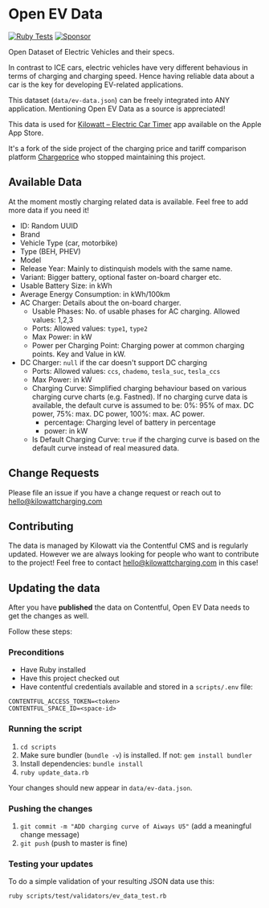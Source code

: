 # Open EV Data

[![Ruby Tests](https://github.com/KilowattApp/open-ev-data/actions/workflows/test.yml/badge.svg)](https://github.com/KilowattApp/open-ev-data/actions/workflows/test.yml)
[![Sponsor](https://img.shields.io/github/sponsors/KilowattApp?label=Sponsor&logo=GitHub)](https://github.com/sponsors/KilowattApp)

Open Dataset of Electric Vehicles and their specs.

In contrast to ICE cars, electric vehicles have very different behavious in
terms of charging and charging speed. Hence having reliable data about a car is
the key for developing EV-related applications.

This dataset (`data/ev-data.json`) can be freely integrated into ANY
application. Mentioning Open EV Data as a source is appreciated!

This data is used for [Kilowatt – Electric Car Timer](https://apps.apple.com/us/app/kilowatt-electric-car-timer/id1502312657?itsct=apps_box_link&itscg=30200) app available on the Apple App Store.

It's a fork of the side project of the charging price and tariff comparison platform
[Chargeprice](https://www.chargeprice.app) who stopped maintaining this project.

## Available Data

At the moment mostly charging related data is available. Feel free to add more
data if you need it!

* ID: Random UUID
* Brand
* Vehicle Type (car, motorbike)
* Type (BEH, PHEV)
* Model
* Release Year: Mainly to distinquish models with the same name.
* Variant: Bigger battery, optional faster on-board charger etc.
* Usable Battery Size: in kWh
* Average Energy Consumption: in kWh/100km
* AC Charger: Details about the on-board charger.
  * Usable Phases: No. of usable phases for AC charging. Allowed values: 1,2,3
  * Ports: Allowed values: `type1`, `type2`
  * Max Power: in kW
  * Power per Charging Point: Charging power at common charging points. Key and
    Value in kW.
* DC Charger: `null` if the car doesn't support DC charging
  * Ports: Allowed values: `ccs`, `chademo`, `tesla_suc`, `tesla_ccs`
  * Max Power: in kW
  * Charging Curve: Simplified charging behaviour based on various charging
    curve charts (e.g. Fastned). If no charging curve data is available, the
    default curve is assumed to be: 0%: 95% of max. DC power, 75%: max. DC
    power, 100%: max. AC power.
    * percentage: Charging level of battery in percentage
    * power: in kW
  * Is Default Charging Curve: `true` if the charging curve is based on the
    default curve instead of real measured data.

## Change Requests

Please file an issue if you have a change request or reach out to
hello@kilowattcharging.com

## Contributing

The data is managed by Kilowatt via the Contentful CMS and is regularly
updated. However we are always looking for people who want to contribute to the
project! Feel free to contact hello@kilowattcharging.com in this case!

## Updating the data

After you have **published** the data on Contentful, Open EV Data needs to get
the changes as well. 

Follow these steps:

### Preconditions

* Have Ruby installed
* Have this project checked out
* Have contentful credentials available and stored in a `scripts/.env` file:

```
CONTENTFUL_ACCESS_TOKEN=<token>
CONTENTFUL_SPACE_ID=<space-id>
 ```

### Running the script

1) `cd scripts`
2) Make sure bundler (`bundle -v`) is installed. If not: `gem install bundler`
3) Install dependencies: `bundle install`
4) `ruby update_data.rb`

Your changes should new appear in `data/ev-data.json`.

### Pushing the changes

1) `git commit -m "ADD charging curve of Aiways U5"` (add a meaningful change
   message)
2) `git push` (push to master is fine)

### Testing your updates

To do a simple validation of your resulting JSON data use this:

`ruby scripts/test/validators/ev_data_test.rb`

